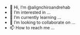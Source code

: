 - 👋 Hi, I’m @alignchiroandrehab
- 👀 I’m interested in ...
- 🌱 I’m currently learning ...
- 💞️ I’m looking to collaborate on ...
- 📫 How to reach me ...

<!---
alignchiroandrehab/alignchiroandrehab is a ✨ special ✨ repository because its `README.md` (this file) appears on your GitHub profile.
You can click the Preview link to take a look at your changes.
--->
